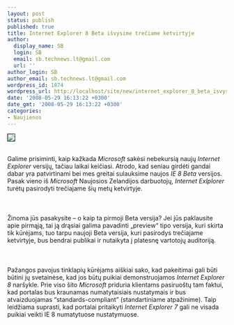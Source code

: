 ```yaml
---
layout: post
status: publish
published: true
title: Internet Explorer 8 Beta išvysime trečiame ketvirtyje
author:
  display_name: SB
  login: SB
  email: sb.technews.lt@gmail.com
  url: ''
author_login: SB
author_email: sb.technews.lt@gmail.com
wordpress_id: 1874
wordpress_url: http://localhost/site/new/internet_explorer_8_beta_isvysime_treciame_ketvirtyje/
date: '2008-05-29 16:13:22 +0300'
date_gmt: '2008-05-29 16:13:22 +0300'
categories:
- Naujienos
---
```

<div class="imgright"><img src="http://tbn0.google.com/images?q=tbn:qO4G_AZqzXpkAM:http://blogs.nitobi.com/alexei/wp-content/uploads/2008/03/internet_explorer_7_logo.png" border="1"></div>
<p><br>Galime prisiminti, kaip kažkada <i>Microsoft</i> sakėsi nebekursią naujų <i>Internet Explorer</i> versijų, tačiau laikai keičiasi. Atrodo, kad seniau girdėti gandai dabar yra patvirtinami bei mes greitai sulauksime naujos <i>IE 8 Beta</i> versijos. Pasak vieno iš <i>Microsoft</i> Naujosios Zelandijos darbuotojų, <i>Internet Exlplorer</i> turėtų pasirodyti trečiajame šių metų ketvirtyje.<br />
<br><br />
<br>Žinoma jūs pasakysite – o kaip ta pirmoji Beta versija? Jei jūs paklausite apie pirmąją, tai ją drąsiai galima pavadinti „preview“ tipo versija, kuri skirta tik kūrėjams, tuo tarpu naujoji Beta versija, kuri pasirodys trečiajame ketvirtyje, bus bendrai publikai ir nutaikyta į platesnę vartotojų auditoriją.<br />
<br><br />
<br>Pažangos pavojus tinklapių kūrėjams aiškiai sako, kad pakeitimai gali būti būtini jų svetainėse, kad jos būtų puikiai demonstruojamos <i>Internet Explorer 8</i> naršykle. Prie viso šito <i>Microsoft</i> priduria klientams pasiruoštų tam faktui, kad portalas bus kraunamas numatytaisiais nustatymais ir bus atvaizduojamas “standards-compliant” (standartiniame atpažinime). Taip leidžiama suprasti, kad portalai pritaikyti <i>Internet Explorer 7</i> gali ne visada puikiai veikti IE 8 numatytuose nustatymuose.<br />
<br><br />
<br><br />
<br><br />
<br></p>
